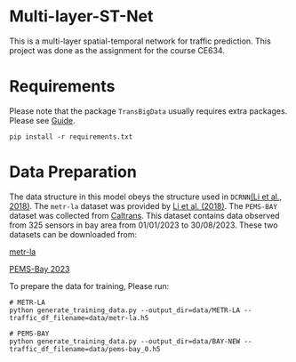 # Multi-layer-ST-Net
This is a multi-layer spatial-temporal network for traffic prediction. This project was done as the assignment for the course CE634.

# Requirements
Please note that the package `TransBigData` usually requires extra packages. Please see [Guide](https://transbigdata.readthedocs.io/en/latest/#).
```
pip install -r requirements.txt
```
# Data Preparation
The data structure in this model obeys the structure used in `DCRNN`[(Li et al., 2018)](https://github.com/liyaguang/DCRNN). The `metr-la` dataset was provided by [Li et al. (2018)](https://github.com/liyaguang/DCRNN). The `PEMS-BAY` dataset was collected from [Caltrans](https://pems.dot.ca.gov/). This dataset contains data observed from 325 sensors in bay area from 01/01/2023 to 30/08/2023. These two datasets can be downloaded from:

[metr-la](https://drive.google.com/file/d/1B3ue_5JOiirEYpLC12pMpitZ09jEvB6g/view?usp=drive_link)

[PEMS-Bay 2023](https://drive.google.com/file/d/1tXeodobgp3n9CnoSQdmPKWxQhs4h5Mq4/view?usp=drive_link)

To prepare the data for training, Please run:
```
# METR-LA
python generate_training_data.py --output_dir=data/METR-LA --traffic_df_filename=data/metr-la.h5

# PEMS-BAY
python generate_training_data.py --output_dir=data/BAY-NEW --traffic_df_filename=data/pems-bay_0.h5
```

